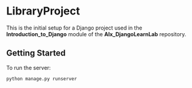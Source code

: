 # LibraryProject

This is the initial setup for a Django project used in the **Introduction_to_Django** module of the **Alx_DjangoLearnLab** repository.

## Getting Started

To run the server:

```bash
python manage.py runserver
